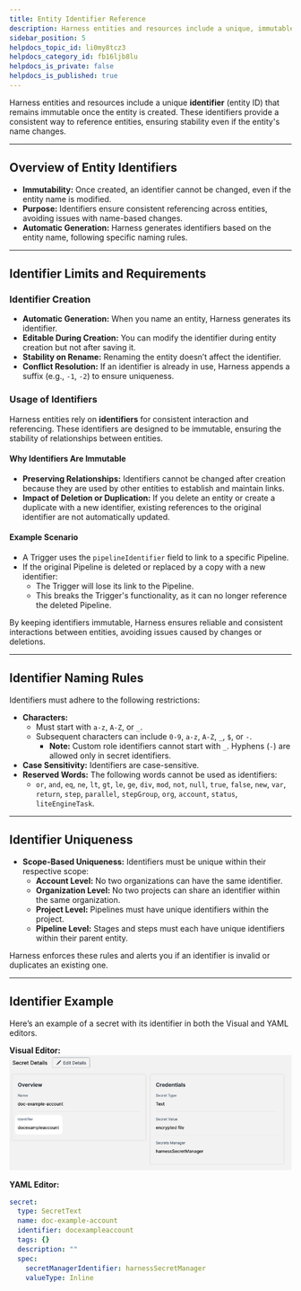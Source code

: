 ```yaml
---
title: Entity Identifier Reference
description: Harness entities and resources include a unique, immutable ID (entity identifier) once created.
sidebar_position: 5
helpdocs_topic_id: li0my8tcz3
helpdocs_category_id: fb16ljb8lu
helpdocs_is_private: false
helpdocs_is_published: true
---
```


Harness entities and resources include a unique **identifier** (entity ID) that remains immutable once the entity is created. These identifiers provide a consistent way to reference entities, ensuring stability even if the entity's name changes.

---

## Overview of Entity Identifiers

- **Immutability:** Once created, an identifier cannot be changed, even if the entity name is modified.  
- **Purpose:** Identifiers ensure consistent referencing across entities, avoiding issues with name-based changes.  
- **Automatic Generation:** Harness generates identifiers based on the entity name, following specific naming rules.  

---

## Identifier Limits and Requirements

### Identifier Creation

- **Automatic Generation:** When you name an entity, Harness generates its identifier.  
- **Editable During Creation:** You can modify the identifier during entity creation but not after saving it.  
- **Stability on Rename:** Renaming the entity doesn’t affect the identifier.  
- **Conflict Resolution:** If an identifier is already in use, Harness appends a suffix (e.g., `-1`, `-2`) to ensure uniqueness.

### Usage of Identifiers

Harness entities rely on **identifiers** for consistent interaction and referencing. These identifiers are designed to be immutable, ensuring the stability of relationships between entities.

#### Why Identifiers Are Immutable
- **Preserving Relationships:** Identifiers cannot be changed after creation because they are used by other entities to establish and maintain links.
- **Impact of Deletion or Duplication:** If you delete an entity or create a duplicate with a new identifier, existing references to the original identifier are not automatically updated.  

#### Example Scenario
- A Trigger uses the `pipelineIdentifier` field to link to a specific Pipeline.  
- If the original Pipeline is deleted or replaced by a copy with a new identifier:
  - The Trigger will lose its link to the Pipeline.
  - This breaks the Trigger's functionality, as it can no longer reference the deleted Pipeline.

By keeping identifiers immutable, Harness ensures reliable and consistent interactions between entities, avoiding issues caused by changes or deletions.


---

## Identifier Naming Rules

Identifiers must adhere to the following restrictions:  
- **Characters:**
  - Must start with `a-z`, `A-Z`, or `_`.
  - Subsequent characters can include `0-9`, `a-z`, `A-Z`, `_`, `$`, or `-`.  
    - **Note:** Custom role identifiers cannot start with `_`. Hyphens (`-`) are allowed only in secret identifiers.
- **Case Sensitivity:** Identifiers are case-sensitive.  
- **Reserved Words:** The following words cannot be used as identifiers:
  - `or`, `and`, `eq`, `ne`, `lt`, `gt`, `le`, `ge`, `div`, `mod`, `not`, `null`, `true`, `false`, `new`, `var`, `return`, `step`, `parallel`, `stepGroup`, `org`, `account`, `status`, `liteEngineTask`.

---

## Identifier Uniqueness

- **Scope-Based Uniqueness:** Identifiers must be unique within their respective scope:
  - **Account Level:** No two organizations can have the same identifier.
  - **Organization Level:** No two projects can share an identifier within the same organization.
  - **Project Level:** Pipelines must have unique identifiers within the project.
  - **Pipeline Level:** Stages and steps must each have unique identifiers within their parent entity.

Harness enforces these rules and alerts you if an identifier is invalid or duplicates an existing one.

---

## Identifier Example

Here’s an example of a secret with its identifier in both the Visual and YAML editors.

**Visual Editor:**  
![](./static/entity-identifier-reference-17.png)

**YAML Editor:**  
```yaml
secret:  
  type: SecretText  
  name: doc-example-account  
  identifier: docexampleaccount
  tags: {}  
  description: ""  
  spec:  
    secretManagerIdentifier: harnessSecretManager  
    valueType: Inline
